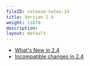 ```yaml
---
fileID: release-notes-24
title: Version 2.4
weight: 11870
description: 
layout: default
---
```

- [What's New in 2.4](release-notes-new-features24)
- [Incompatible changes in 2.4](release-notes-upgrading-changes24)
